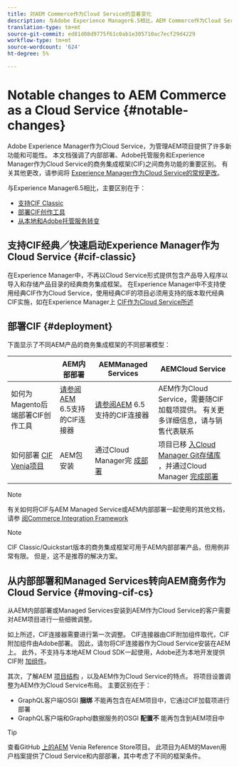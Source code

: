 ```yaml
---
title: 对AEM Commerce作为Cloud Service的显着变化
description: 与Adobe Experience Manager6.5相比，AEM Commerce作为Cloud Service的变化显着。
translation-type: tm+mt
source-git-commit: ed81d08d9775f61c0ab1e305710ac7ecf29d4229
workflow-type: tm+mt
source-wordcount: '624'
ht-degree: 5%

---
```



# Notable changes to AEM Commerce as a Cloud Service {#notable-changes}

Adobe Experience Manager作为Cloud Service，为管理AEM项目提供了许多新功能和可能性。 本文档强调了内部部署、Adobe托管服务和Experience Manager作为Cloud Service的商务集成框架(CIF)之间商务功能的重要区别。 有关其他更改，请参阅将 [Experience Manager作为Cloud Service的常规更改](/help/release-notes/aem-cloud-changes.md)。

与Experience Manager6.5相比，主要区别在于：
* [支持CIF Classic](#cif-classic)
* [部署CIF创作工具](#cif-tools)
* [从本地和Adobe托管服务转变](#moving-cif-cs)

## 支持CIF经典／快速启动Experience Manager作为Cloud Service {#cif-classic}

在Experience Manager中，不再以Cloud Service形式提供包含产品导入程序以导入和存储产品目录的经典商务集成框架。 在Experience Manager中不支持使用经典CIF作为Cloud Service，使用经典CIF的项目必须用支持的版本取代经典CIF实施，如在Experience Manager上 [CIF作为Cloud Service所述](https://docs.adobe.com/content/help/en/experience-manager-cloud-service/commerce/architecture/magento.html#overview)

## 部署CIF {#deployment}

下面显示了不同AEM产品的商务集成框架的不同部署模型：

|  | AEM内部部署 | AEMManaged Services | AEMCloud Service |
|-------------     |-----------|-----------|-----------|
| 如何为Magento后端部署CIF创作工具 | [请参阅AEM](https://github.com/adobe/commerce-cif-connector/blob/master/README.md) 6.5支持的CIF连接器 | [请参阅AEM](https://github.com/adobe/commerce-cif-connector/blob/master/README.md) 6.5支持的CIF连接器 | AEM作为Cloud Service，需要随CIF加载项提供。 有关更多详细信息，请与销售代表联系 |
| 如何部署 [CIF Venia项目](https://github.com/adobe/aem-cif-guides-venia) | AEM包安装 | 通过Cloud Manager完 [成部署](https://docs.adobe.com/content/help/zh-Hans/experience-manager-cloud-manager/using/introduction-to-cloud-manager.html) | 项目已移 [入Cloud Manager Git存储库](https://docs.adobe.com/content/help/zh-Hans/experience-manager-cloud-service/implementing/managing-code/integrating-with-git.html) ，并通过Cloud Manager [完成部署](https://docs.adobe.com/content/help/zh-Hans/experience-manager-cloud-service/implementing/deploying/overview.html) |

>[!NOTE]
>
>有关如何将CIF与AEM Managed Service或AEM内部部署一起使用的其他文档，请参 [阅Commerce Integration Framework](https://www.adobe.io/apis/experiencecloud/commerce-integration-framework/getting-started.html)

>[!Note]
>
>CIF Classic/Quickstart版本的商务集成框架可用于AEM内部部署产品，但用例非常有限。 但是，这不是推荐的解决方案。

## 从内部部署和Managed Services转向AEM商务作为Cloud Service {#moving-cif-cs}

从AEM内部部署或Managed Services安装到AEM作为Cloud Service的客户需要对AEM项目进行一些细微调整。

如上所述，CIF连接器需要进行第一次调整。 CIF连接器由CIF附加组件取代，CIF附加组件由Adobe部署。 因此，请勿将CIF连接器作为Cloud Service安装在AEM上。 此外，不支持与本地AEM Cloud SDK一起使用，Adobe还为本地开发提供CIF附 [加组件](develop.md)。

其次，了解AEM [项目结构](https://docs.adobe.com/content/help/zh-Hans/experience-manager-cloud-service/implementing/developing/aem-project-content-package-structure.html) ，以及AEM作为Cloud Service的特点。 将项目设置调整为AEM作为Cloud Service布局。
主要区别在于：

* GraphQL客户端OSGI **捆绑** 不能再包含在AEM项目中，它通过CIF加载项进行部署
* GraphQL客户端和Graphql数据服务的OSGI **配置不** 能再包含到AEM项目中

>[!TIP]
>
>查看GitHub [上的AEM](https://github.com/adobe/aem-cif-guides-venia) Venia Reference Store项目。 此项目为AEM的Maven用户档案提供了Cloud Service和内部部署，其中考虑了不同的框架条件。
